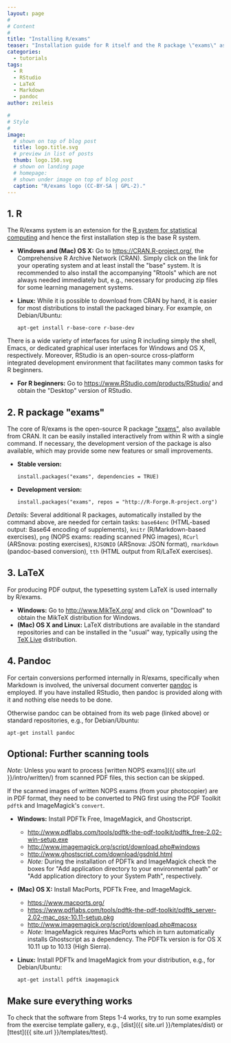 ```yaml
---
layout: page
#
# Content
#
title: "Installing R/exams"
teaser: "Installation guide for R itself and the R package \"exams\" as well as further open-source tools that are required for certain tasks."
categories:
  - tutorials
tags:
  - R
  - RStudio
  - LaTeX
  - Markdown
  - pandoc
author: zeileis

#
# Style
#
image:
  # shown on top of blog post
  title: logo.title.svg
  # preview in list of posts
  thumb: logo.150.svg
  # shown on landing page
  # homepage:
  # shown under image on top of blog post
  caption: "R/exams logo (CC-BY-SA | GPL-2)."
---
```


## 1. R

The R/exams system is an extension for the
[R system for statistical computing](https://www.R-project.org) and hence the
first installation step is the base R system. 

- **Windows and (Mac) OS X:** Go to <https://CRAN.R-project.org/>, the 
   Comprehensive R Archive Network (CRAN). Simply
   click on the link for your operating system and at least install the "base"
   system. It is recommended to also install the accompanying "Rtools" which are
   not always needed immediately but, e.g., necessary for producing zip files for
   some learning management systems.
- **Linux:** While it is possible to download from CRAN by hand, it is
  easier for most distributions to install the packaged binary. For example,
  on Debian/Ubuntu:

  ```
  apt-get install r-base-core r-base-dev
  ```

There is a wide variety of interfaces for using R including simply the shell,
Emacs, or dedicated graphical user interfaces for Windows and OS X, respectively.
Moreover, RStudio is an open-source cross-platform integrated development
environment that facilitates many common tasks for R beginners.

- **For R beginners:** Go to
  <https://www.RStudio.com/products/RStudio/> and obtain the "Desktop" version
  of RStudio.



## 2. R package "exams"

The core of R/exams is the open-source R package
["exams"](https://CRAN.R-project.org/package=exams), also available from CRAN.
It can be easily installed interactively from within R with a single command.
If necessary, the development version of the package is also available, which
may provide some new features or small improvements.

- **Stable version:**

  ```
  install.packages("exams", dependencies = TRUE)
  ```
- **Development version:**

  ```
  install.packages("exams", repos = "http://R-Forge.R-project.org")
  ```

_Details:_ Several additional R packages, automatically installed by the command above,
are needed for certain tasks: `base64enc` (HTML-based output: Base64 encoding of
supplements), `knitr` (R/Markdown-based exercises), `png` (NOPS exams: reading
scanned PNG images), `RCurl` (ARSnova: posting exercises), `RJSONIO` (ARSnova:
JSON format), `rmarkdown` (pandoc-based conversion), `tth` (HTML output from
R/LaTeX exercises).



## 3. LaTeX

For producing PDF output, the typesetting system LaTeX is used internally by R/exams.

- **Windows:** Go to <http://www.MikTeX.org/> and click on "Download" to obtain
  the MikTeX distribution for Windows.
- **(Mac) OS X and Linux:** LaTeX distributions are available in the standard
  repositories and can be installed in the "usual" way, typically using the
  [TeX Live](https://www.tug.org/texlive/) distribution.


## 4. Pandoc

For certain conversions performed internally in R/exams, specifically when
Markdown is involved, the universal document converter
[pandoc](https://www.pandoc.org/) is employed. If you have installed RStudio, then
pandoc is provided along with it and nothing else needs to be done.

Otherwise pandoc can be obtained from its web page (linked above) or standard repositories,
e.g., for Debian/Ubuntu:

```
apt-get install pandoc
```

## Optional: Further scanning tools

_Note:_ Unless you want to process [written NOPS exams]({{ site.url }}/intro/written/)
from scanned PDF files, this section can be skipped.

If the scanned images of written NOPS exams (from your photocopier) are in PDF format,
they need to be converted to PNG first using the PDF Toolkit `pdftk` and
ImageMagick's `convert`.

- **Windows:** Install PDFTk Free, ImageMagick, and Ghostscript.
  - <http://www.pdflabs.com/tools/pdftk-the-pdf-toolkit/pdftk_free-2.02-win-setup.exe>
  - <http://www.imagemagick.org/script/download.php#windows>
  - <http://www.ghostscript.com/download/gsdnld.html>
  - _Note:_ During the installation of PDFTk and ImageMagick check the boxes for 
    "Add application directory to your environmental path" or
    "Add application directory to your System Path", respectively.
- **(Mac) OS X:** Install MacPorts, PDFTk Free, and ImageMagick.
  - <https://www.macports.org/>
  - <https://www.pdflabs.com/tools/pdftk-the-pdf-toolkit/pdftk_server-2.02-mac_osx-10.11-setup.pkg>
  - <http://www.imagemagick.org/script/download.php#macosx>
  - _Note:_ ImageMagick requires MacPorts which in turn automatically installs Ghostscript as a dependency.
    The PDFTk version is for OS X 10.11 up to 10.13 (High Sierra).
- **Linux:** Install PDFTk and ImageMagick from your distribution, e.g., for Debian/Ubuntu:

  ```
  apt-get install pdftk imagemagick
  ```



## Make sure everything works

To check that the software from Steps 1-4 works, try to run some examples from the
exercise template gallery, e.g., [dist]({{ site.url }}/templates/dist) or
[ttest]({{ site.url }}/templates/ttest).

